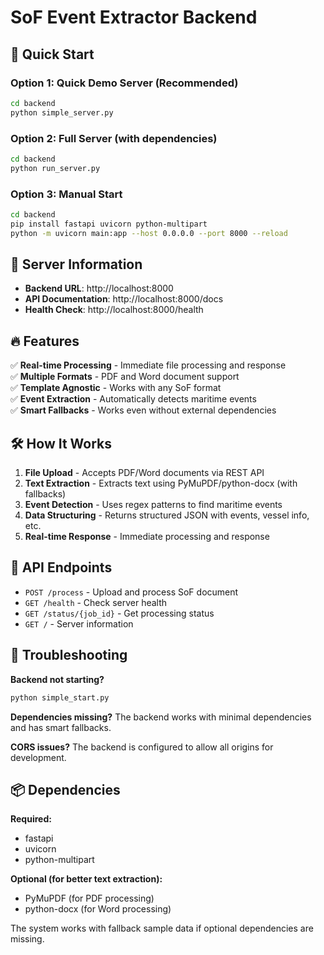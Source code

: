 # SoF Event Extractor Backend

## 🚀 Quick Start

### Option 1: Quick Demo Server (Recommended)
```bash
cd backend
python simple_server.py
```

### Option 2: Full Server (with dependencies)
```bash
cd backend
python run_server.py
```

### Option 3: Manual Start
```bash
cd backend
pip install fastapi uvicorn python-multipart
python -m uvicorn main:app --host 0.0.0.0 --port 8000 --reload
```

## 📍 Server Information

- **Backend URL**: http://localhost:8000
- **API Documentation**: http://localhost:8000/docs
- **Health Check**: http://localhost:8000/health

## 🔥 Features

✅ **Real-time Processing** - Immediate file processing and response  
✅ **Multiple Formats** - PDF and Word document support  
✅ **Template Agnostic** - Works with any SoF format  
✅ **Event Extraction** - Automatically detects maritime events  
✅ **Smart Fallbacks** - Works even without external dependencies  

## 🛠️ How It Works

1. **File Upload** - Accepts PDF/Word documents via REST API
2. **Text Extraction** - Extracts text using PyMuPDF/python-docx (with fallbacks)
3. **Event Detection** - Uses regex patterns to find maritime events
4. **Data Structuring** - Returns structured JSON with events, vessel info, etc.
5. **Real-time Response** - Immediate processing and response

## 📝 API Endpoints

- `POST /process` - Upload and process SoF document
- `GET /health` - Check server health
- `GET /status/{job_id}` - Get processing status
- `GET /` - Server information

## 🔧 Troubleshooting

**Backend not starting?**
```bash
python simple_start.py
```

**Dependencies missing?**
The backend works with minimal dependencies and has smart fallbacks.

**CORS issues?**
The backend is configured to allow all origins for development.

## 📦 Dependencies

**Required:**
- fastapi
- uvicorn
- python-multipart

**Optional (for better text extraction):**
- PyMuPDF (for PDF processing)
- python-docx (for Word processing)

The system works with fallback sample data if optional dependencies are missing.
